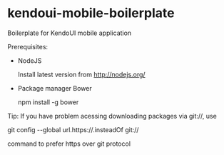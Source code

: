 kendoui-mobile-boilerplate
==========================

Boilerplate for KendoUI mobile application

Prerequisites:

* NodeJS

  Install latest version from http://nodejs.org/ 

* Package manager Bower

    npm install -g bower
  
Tip: If you have problem acessing downloading packages via git://, use 

  git config --global url.https://.insteadOf git://
  
command to prefer https over git protocol
